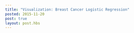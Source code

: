 ```yaml
---
title: "Visualization: Breast Cancer Logistic Regression"
posted: 2015-11-20
post: true
layout: post.hbs
---
```

<style>
    .page-content .post {
      width: 60%;
    }

    svg {
      font: 10px sans-serif;
    }

    .back{
      position: absolute;
      bottom :0;
    }

    .axis path,
    .axis line {
      fill: none;
      stroke: #000;
      shape-rendering: crispEdges;
    }

    text {
      font-weight: bold;
      fill: black;
    }

    rect {
      fill-opacity: 0.6;
      stroke-width: 2.5;
      stroke-opacity: 1;
    }

    .fl {
      float: left;
    }
    </style>

<div class="cancer"></div>
<script type="text/javascript" src="{{assets}}/js/d3/breast-cancer.js"></script>
